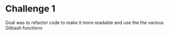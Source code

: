 # Challenge 1
Goal was to refactor code to make it more readable and use the the various Gitbash functions


